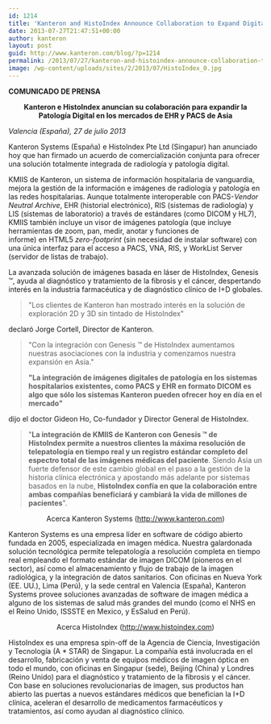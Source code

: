 ```yaml
---
id: 1214
title: 'Kanteron and HistoIndex Announce Collaboration to Expand Digital Pathology in Asian EHR &amp; PACS Markets'
date: 2013-07-27T21:47:51+00:00
author: kanteron
layout: post
guid: http://www.kanteron.com/blog/?p=1214
permalink: /2013/07/27/kanteron-and-histoindex-announce-collaboration-to-expand-digital-pathology-in-asian-ehr-pacs-markets/
image: /wp-content/uploads/sites/2/2013/07/HistoIndex_0.jpg
---
```

**COMUNICADO DE PRENSA**

<p style="text-align: center">
  <strong>Kanteron e HistoIndex anuncian su colaboración para expandir la Patología Digital en los mercados de EHR y PACS de Asia</strong>
</p>

_Valencia (España), 27 de julio 2013_

Kanteron Systems (España) e HistoIndex Pte Ltd (Singapur) han anunciado hoy que han firmado un acuerdo de comercialización conjunta para ofrecer una solución totalmente integrada de radiología y patología digital.

KMIIS de Kanteron, un sistema de información hospitalaria de vanguardia, mejora la gestión de la información e imágenes de radiología y patología en las redes hospitalarias. Aunque totalmente interoperable con PACS-_Vendor Neutral Archive_, EHR (historial electrónico), RIS (sistemas de radiología) y LIS (sistemas de laboratorio) a través de estándares (como DICOM y HL7), KMIIS también incluye un visor de imágenes patología (que incluye herramientas de zoom, pan, medir, anotar y funciones de informe) en HTML5 _zero-footprint_ (sin necesidad de instalar software) con una única interfaz para el acceso a PACS, VNA, RIS, y WorkList Server (servidor de listas de trabajo).

La avanzada solución de imágenes basada en láser de HistoIndex, Genesis ™, ayuda al diagnóstico y tratamiento de la fibrosis y el cáncer, despertando interés en la industria farmacéutica y de diagnóstico clínico de I+D globales.

> "Los clientes de Kanteron han mostrado interés en la solución de exploración 2D y 3D sin tintado de HistoIndex"

declaró Jorge Cortell, Director de Kanteron.

> "Con la integración con Genesis ™ de HistoIndex aumentamos nuestras asociaciones con la industria y comenzamos nuestra expansión en Asia."
> 
> **"La integración de imágenes digitales de patología en los sistemas hospitalarios existentes, como PACS y EHR en formato DICOM es algo que sólo los sistemas Kanteron pueden ofrecer hoy en día en el mercado"**

dijo el doctor Gideon Ho, Co-fundador y Director General de HistoIndex.

> "**La integración de KMIIS de Kanteron con Genesis ™ de HistoIndex permite a nuestros clientes la máxima resolución de telepatología en tiempo real y un registro estándar completo del espectro total de las imágenes médicas del paciente**. Siendo Asia un fuerte defensor de este cambio global en el paso a la gestión de la historia clínica electrónica y apostando más adelante por sistemas basados en la nube, **HistoIndex confía en que la colaboración entre ambas compañías beneficiará y cambiará la vida de millones de pacientes**".

<p style="text-align: center">
  Acerca Kanteron Systems (<a title="http://www.kanteron.com" href="http://www.kanteron.com" target="_blank">http://www.kanteron.com</a>)
</p>

Kanteron Systems es una empresa líder en software de código abierto fundada en 2005, especializada en imagen médica. Nuestra galardonada solución tecnológica permite telepatología a resolución completa en tiempo real empleando el formato estándar de imagen DICOM (pioneros en el sector), así como el almacenamiento y flujo de trabajo de la imagen radiológica, y la integración de datos sanitarios. Con oficinas en Nueva York (EE. UU.), Lima (Perú), y la sede central en Valencia (España), Kanteron Systems provee soluciones avanzadas de software de imagen médica a alguno de los sistemas de salud más grandes del mundo (como el NHS en el Reino Unido, ISSSTE en Mexico, y EsSalud en Perú).

<p style="text-align: center">
  Acerca HistoIndex (<a title="http://www.histoindex.com" href="http://www.histoindex.com" target="_blank">http://www.histoindex.com</a>)
</p>

HistoIndex es una empresa spin-off de la Agencia de Ciencia, Investigación y Tecnología (A * STAR) de Singapur. La compañía está involucrada en el desarrollo, fabricación y venta de equipos médicos de imagen óptica en todo el mundo, con oficinas en Singapur (sede), Beijing (China) y Londres (Reino Unido) para el diagnóstico y tratamiento de la fibrosis y el cáncer. Con base en soluciones revolucionarias de imagen, sus productos han abierto las puertas a nuevos estándares médicos que benefician la I+D clínica, aceleran el desarrollo de medicamentos farmacéuticos y tratamientos, así como ayudan al diagnóstico clínico.